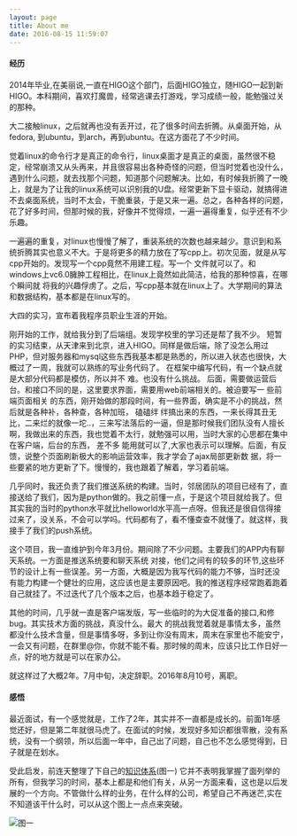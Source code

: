 ```yaml
---
layout: page
title: About me
date: 2016-08-15 11:59:07
---
```


#### 经历

2014年毕业,在美丽说,一直在HIGO这个部门，后面HIGO独立，随HIGO一起到新HIGO。本科期间，喜欢打魔兽，经常逃课去打游戏，学习成绩一般，能勉强过关的那种。

大二接触linux，之后就再也没有丢开过，花了很多时间去折腾。从桌面开始，从fedora, 到ubuntu，到arch，再到ubuntu。在这方面花了不少时间。

觉着linux的命令行才是真正的命令行，linux桌面才是真正的桌面，虽然很不稳定，经常崩溃又从头再来，并且很容易出各种奇怪的问题，但当时觉着也没什么，遇到什么问题，就去找那个问题，知道那个问题解决。比如，有时候我折腾了一晚上，就是为了让我的linux系统可以识别我的U盘。经常更新下显卡驱动，就搞得进不去桌面系统，当时不太会，干脆重装，于是又来一遍。总之，各种各样的问题，花了好多时间，但那时候的我，好像并不觉得烦，一遍一遍得重复，似乎还有不少乐趣。

一遍遍的重复，对linux也慢慢了解了，重装系统的次数也越来越少。意识到和系统折腾其实也意义不大。于是将更多的精力放在了写cpp上。初次见面，就是从写cpp开始的。发现写一个cpp竟然不用建工程。写一个 文件就可以了。和windows上vc6.0臃肿工程相比，在linux上竟然如此简洁，给我的那种惊喜，在哪个瞬间就 将我的兴趣俘虏了。之后，写cpp基本就在linux上了。大学期间的算法和数据结构，基本都是在linux写的。

大四的实习，宣布着我程序员职业生涯的开始。

刚开始的工作，就给我分到了后端组。发现学校里的学习还是帮了我不少。 短暂的实习结束，从天津来到北京，进入HIGO。同样是做后端，除了没怎么用过PHP，但对服务器和mysql这些东西我基本都是熟悉的，所以进入状态也很快，大概过了一周，我就可以熟练的写业务代码了。 在框架中编写代码，有一个缺点就是大部分代码都是模仿，所以并不 难。也没有什么挑战。 后面，需要做运营后台。和接口不同的是，这里要求界面，需要用web前端相关的。被迫要写一 些前端页面相关 的东西，刚开始做的那段时间，有一些界面，确实是不小的挑战，然后就是各种补，各种查，各种加班， 磕磕绊 绊搞出来的东西，一来长得其丑无比，二来烂的就像一坨..，三来写法落后的一逼，但是那时候我们团队没有人擅长啊，我做出来的东西，我也觉着不太行，就勉强可以用，当时大家的心思都在集中在客户端，后台的东西， 差不多 能用就可以了,大家也表示可以理解。后面，有反馈，说整个页面刷新极大的影响运营效率，我才学会了ajax局部更新数 据，将一些要紧的地方更新了下。慢慢的，我也跟着了解着，学习着前端。

几乎同时，我还负责了我们推送系统的构建。当时，邻居团队的项目已经有了，直接送给了我们，因为是python做的。我之前懂一点，于是这个项目就给我了。但其实我的当时的python水平就比helloworld水平高一点呀。但我还是很自信得接过来了，没关系，不会可以学吗。代码都有了，看不懂查查不就懂了。就这样，我接手了我们的push系统。

这个项目，我一直维护到今年3月份。期间除了不少问题。主要我们的APP内有聊天系统。一方面是推送系统要和聊天系统 对接，他们之间有的较多的环节,这些环节的设计上有一些误差。另一方面，大概是因为我写代码的能力不够，当时还没 有能力构建一个健壮的应用，这应该也是主要原因吧。我的推送程序经常跑着跑着自己就挂了。不过迭代了几个版本之后，也基本趋于稳定了。

其他的时间，几乎就一直是客户端发版，写一些临时的为大促准备的接口,和修bug。其实技术方面的挑战，真没什么。最大 的挑战我觉着就是事情太多，虽然都没什么技术含量，但是事情多呀，多到让你没有周末，周末在家里也不能安宁，一会又有问题，在群里@你，你就不能不看。那时候的周末，应该只比工作日好一点，好的地方就是可以在家办公。 

就这样过了大概2年。7月中旬，决定辞职。2016年8月10号，离职。

#### 感悟

最近面试，有一个感觉就是，工作了2年，其实并不一直都是成长的。前面1年感觉还好，但是第二年就很马虎了。在面试的时候，发现好多知识都很零散，没有系统，没有一个纲领，所以后面一年中，自己出了问题，自己也不怎么感觉得到，日子就是在划水。

受此启发，前连天整理了下自己的[知识体系](http://img.nofile.cc/cs.png)(图一) 它并不表明我掌握了面列举的所有，但我学习的时间，基本上都是和他们有关，从另一方面来看，这也是以后发展的一个方向。不管做什么样的业务，在什么样的公司，希望自己不再迷芒,实在不知道该干什么时，可以从这个图上一点点来突破。

![图一](http://img.nofile.cc/cs.png)

